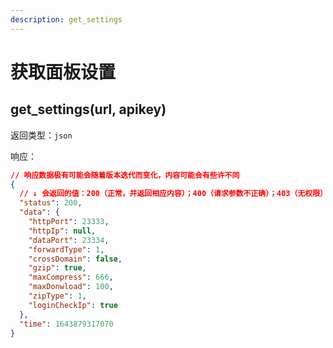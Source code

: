 ```yaml
---
description: get_settings
---
```


# 获取面板设置

## get\_settings(url, apikey)

返回类型：`json`

响应：

```json
// 响应数据极有可能会随着版本迭代而变化，内容可能会有些许不同
{
  // ↓ 会返回的值：200（正常，并返回相应内容）；400（请求参数不正确）；403（无权限）；500（服务器内部错误）
  "status": 200,
  "data": {
    "httpPort": 23333,
    "httpIp": null,
    "dataPort": 23334,
    "forwardType": 1,
    "crossDomain": false,
    "gzip": true,
    "maxCompress": 666,
    "maxDonwload": 100,
    "zipType": 1,
    "loginCheckIp": true
  },
  "time": 1643879317070
}


```
